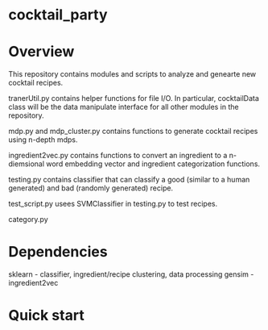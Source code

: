 # cocktail_party

# Overview
This repository contains modules and scripts to analyze and genearte new
cocktail recipes.

tranerUtil.py contains helper functions for file I/O. In particular, cocktailData
class will be the data manipulate interface for all other modules in the
repository.

mdp.py and mdp_cluster.py contains functions to generate cocktail recipes using
n-depth mdps.

ingredient2vec.py contains functions to convert an ingredient to a n-diemsional
word embedding vector and ingredient categorization functions.

testing.py contains classifier that can classify a good (similar to a human generated)
and bad (randomly generated) recipe.

test_script.py usees SVMClassifier in testing.py to test recipes.

category.py

# Dependencies
sklearn - classifier, ingredient/recipe clustering, data processing
gensim - ingredient2vec

# Quick start

